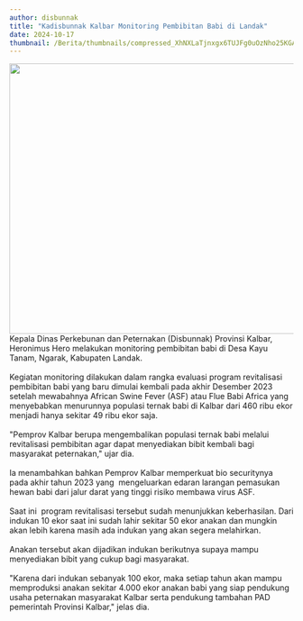 ```yaml
---
author: disbunnak
title: "Kadisbunnak Kalbar Monitoring Pembibitan Babi di Landak"
date: 2024-10-17
thumbnail: /Berita/thumbnails/compressed_XhNXLaTjnxgx6TUJFg0uOzNho25KGAdTHp6okHLC.jpg
---
```

<p><img src="/images/mHCMHgqEfpt7Wk7OxKRQ.jpeg" width="640" height="480" alt="" /><br />Kepala Dinas Perkebunan dan Peternakan (Disbunnak) Provinsi Kalbar, Heronimus Hero melakukan monitoring pembibitan babi di Desa Kayu Tanam, Ngarak, Kabupaten Landak.<br /><br />Kegiatan monitoring dilakukan dalam rangka evaluasi program revitalisasi pembibitan babi yang baru dimulai kembali pada akhir Desember 2023&nbsp; setelah mewabahnya African Swine Fever (ASF) atau Flue Babi Africa yang menyebabkan menurunnya populasi ternak babi di Kalbar dari 460 ribu ekor menjadi hanya sekitar 49 ribu ekor saja.<br /><br />"Pemprov Kalbar berupa mengembalikan populasi ternak babi melalui revitalisasi pembibitan agar dapat menyediakan bibit kembali bagi masyarakat peternakan," ujar dia.<br /><br />Ia menambahkan bahkan Pemprov Kalbar memperkuat bio securitynya pada akhir tahun 2023 yang&nbsp; mengeluarkan edaran larangan pemasukan hewan babi dari jalur darat yang tinggi risiko membawa virus ASF.<br /><br />Saat ini&nbsp; program revitalisasi tersebut sudah menunjukkan keberhasilan. Dari indukan 10 ekor saat ini sudah lahir sekitar 50 ekor anakan dan mungkin akan lebih karena masih ada indukan yang akan segera melahirkan.<br /><br />Anakan tersebut akan dijadikan indukan berikutnya supaya mampu menyediakan bibit yang cukup bagi masyarakat.<br /><br />"Karena dari indukan sebanyak 100 ekor, maka setiap tahun akan mampu memproduksi anakan sekitar 4.000 ekor anakan babi yang siap pendukung usaha peternakan masyarakat Kalbar serta pendukung tambahan PAD pemerintah Provinsi Kalbar," jelas dia.<br /><br /></p>